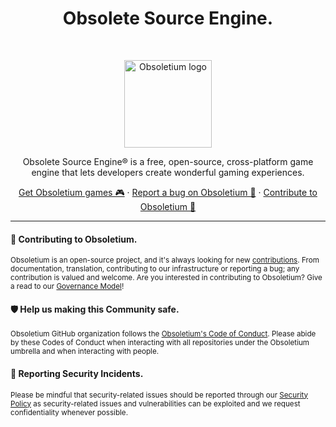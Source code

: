 <h1 align="center">Obsolete Source Engine.</h1><br>

<p align="center">
  <a href="https://github.com/Source-Authors/Obsoletium">
    <img src="https://avatars.githubusercontent.com/u/134621414?s=200&v=4" alt="Obsoletium logo" height="140">
  </a>
</p>

<p align="center">
  Obsolete Source Engine® is a free, open-source, cross-platform game engine that lets developers create wonderful gaming experiences.
</p>

<p align="center">
  <a href="https://github.com/Source-Authors/Obsoletium/releases">Get Obsoletium games 🎮</a>
  ·
  <a href="https://github.com/Source-Authors/Obsoletium/issues/new/choose">Report a bug on Obsoletium 🐞</a>
  ·
  <a href="https://github.com/Source-Authors/Obsoletium/blob/HEAD/CONTRIBUTING.md">Contribute to Obsoletium 👐</a>
</p>

----

#### 👐 Contributing to Obsoletium.

<sub>Obsoletium is an open-source project, and it's always looking for new [contributions](https://github.com/Source-Authors/Obsoletium/blob/HEAD/CONTRIBUTING.md). From documentation, translation, contributing to our infrastructure or reporting a bug; any contribution is valued and welcome. Are you interested in contributing to Obsoletium? Give a read to our [Governance Model](https://github.com/Source-Authors/Obsoletium/blob/HEAD/GOVERNANCE.md)!</sub>

#### 🛡️ Help us making this Community safe.

<sub>Obsoletium GitHub organization follows the [Obsoletium's Code of Conduct](https://github.com/Source-Authors/Obsoletium/blob/HEAD/docs/contributing/CODE_OF_CONDUCT.md). Please abide by these Codes of Conduct when interacting with all repositories under the Obsoletium umbrella and when interacting with people.</sub>

#### 🚨 Reporting Security Incidents.

<sub>Please be mindful that security-related issues should be reported through our [Security Policy](https://github.com/Source-Authors/Obsoletium/security/policy) as security-related issues and vulnerabilities can be exploited and we request confidentiality whenever possible.</sub>
